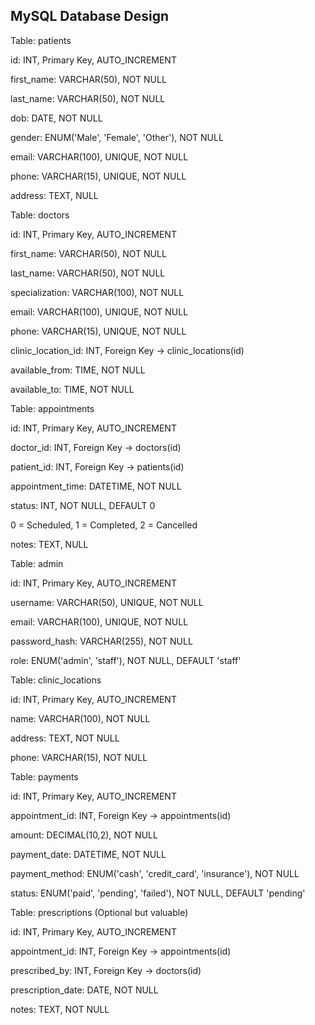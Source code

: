 ## MySQL Database Design

Table: patients

id: INT, Primary Key, AUTO_INCREMENT

first_name: VARCHAR(50), NOT NULL

last_name: VARCHAR(50), NOT NULL

dob: DATE, NOT NULL

gender: ENUM('Male', 'Female', 'Other'), NOT NULL

email: VARCHAR(100), UNIQUE, NOT NULL

phone: VARCHAR(15), UNIQUE, NOT NULL

address: TEXT, NULL

Table: doctors

id: INT, Primary Key, AUTO_INCREMENT

first_name: VARCHAR(50), NOT NULL

last_name: VARCHAR(50), NOT NULL

specialization: VARCHAR(100), NOT NULL

email: VARCHAR(100), UNIQUE, NOT NULL

phone: VARCHAR(15), UNIQUE, NOT NULL

clinic_location_id: INT, Foreign Key → clinic_locations(id)

available_from: TIME, NOT NULL

available_to: TIME, NOT NULL

Table: appointments

id: INT, Primary Key, AUTO_INCREMENT

doctor_id: INT, Foreign Key → doctors(id)

patient_id: INT, Foreign Key → patients(id)

appointment_time: DATETIME, NOT NULL

status: INT, NOT NULL, DEFAULT 0

0 = Scheduled, 1 = Completed, 2 = Cancelled

notes: TEXT, NULL

Table: admin

id: INT, Primary Key, AUTO_INCREMENT

username: VARCHAR(50), UNIQUE, NOT NULL

email: VARCHAR(100), UNIQUE, NOT NULL

password_hash: VARCHAR(255), NOT NULL

role: ENUM('admin', 'staff'), NOT NULL, DEFAULT 'staff'

Table: clinic_locations

id: INT, Primary Key, AUTO_INCREMENT

name: VARCHAR(100), NOT NULL

address: TEXT, NOT NULL

phone: VARCHAR(15), NOT NULL

Table: payments

id: INT, Primary Key, AUTO_INCREMENT

appointment_id: INT, Foreign Key → appointments(id)

amount: DECIMAL(10,2), NOT NULL

payment_date: DATETIME, NOT NULL

payment_method: ENUM('cash', 'credit_card', 'insurance'), NOT NULL

status: ENUM('paid', 'pending', 'failed'), NOT NULL, DEFAULT 'pending'

Table: prescriptions (Optional but valuable)

id: INT, Primary Key, AUTO_INCREMENT

appointment_id: INT, Foreign Key → appointments(id)

prescribed_by: INT, Foreign Key → doctors(id)

prescription_date: DATE, NOT NULL

notes: TEXT, NOT NULL

